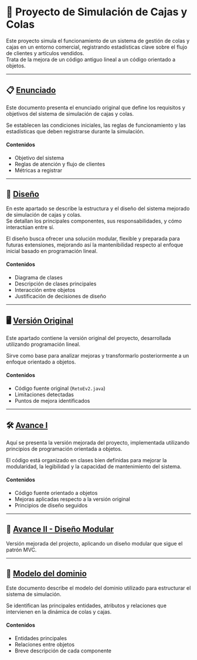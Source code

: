 # 🏪 Proyecto de Simulación de Cajas y Colas

Este proyecto simula el funcionamiento de un sistema de gestión de colas y cajas en un entorno comercial, registrando estadísticas clave sobre el flujo de clientes y artículos vendidos.  
Trata de la mejora de un código antiguo lineal a un código orientado a objetos.

---

## 📋 [Enunciado](/documentos/enunciado.md)

Este documento presenta el enunciado original que define los requisitos y objetivos del sistema de simulación de cajas y colas.

Se establecen las condiciones iniciales, las reglas de funcionamiento y las estadísticas que deben registrarse durante la simulación.

#### Contenidos

- Objetivo del sistema
- Reglas de atención y flujo de clientes
- Métricas a registrar

---

## 🛫 [Diseño](/documentos/diseño.md)

En este apartado se describe la estructura y el diseño del sistema mejorado de simulación de cajas y colas.  
Se detallan los principales componentes, sus responsabilidades, y cómo interactúan entre sí.

El diseño busca ofrecer una solución modular, flexible y preparada para futuras extensiones, mejorando así la mantenibilidad respecto al enfoque inicial basado en programación lineal.

#### Contenidos

- Diagrama de clases
- Descripción de clases principales
- Interacción entre objetos
- Justificación de decisiones de diseño

---



## 🖥️ [Versión Original](/proyecto/proyectoInicial/RetoEv2.java)

Este apartado contiene la versión original del proyecto, desarrollada utilizando programación lineal.

Sirve como base para analizar mejoras y transformarlo posteriormente a un enfoque orientado a objetos.

#### Contenidos

- Código fuente original (`RetoEv2.java`)
- Limitaciones detectadas
- Puntos de mejora identificados

---

## 🛠️ [Avance I](/proyecto/proyectoMejorado/)

Aquí se presenta la versión mejorada del proyecto, implementada utilizando principios de programación orientada a objetos.

El código está organizado en clases bien definidas para mejorar la modularidad, la legibilidad y la capacidad de mantenimiento del sistema.

#### Contenidos

- Código fuente orientado a objetos
- Mejoras aplicadas respecto a la versión original
- Principios de diseño seguidos

---

## 🚀 [Avance II - Diseño Modular](/documentos/diseñoModular.md)

Versión mejorada del projecto, aplicando un diseño modular que sigue el patrón MVC.

---

## 📝 [Modelo del dominio](/documentos/modeloDominio.md)

Este documento describe el modelo del dominio utilizado para estructurar el sistema de simulación.

Se identifican las principales entidades, atributos y relaciones que intervienen en la dinámica de colas y cajas.


#### Contenidos

- Entidades principales
- Relaciones entre objetos
- Breve descripción de cada componente
